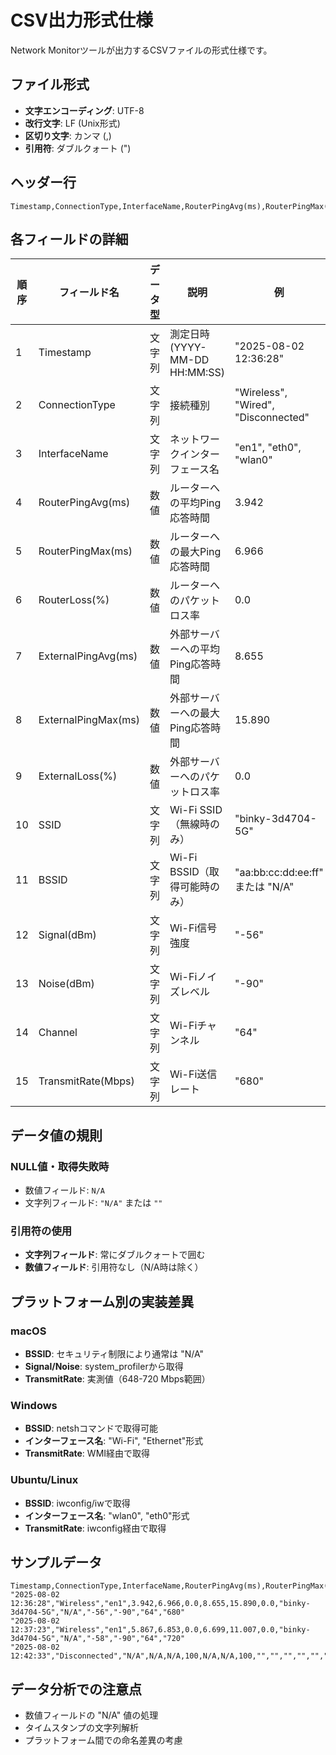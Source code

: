 # CSV出力形式仕様

Network Monitorツールが出力するCSVファイルの形式仕様です。

## ファイル形式

- **文字エンコーディング**: UTF-8
- **改行文字**: LF (Unix形式)
- **区切り文字**: カンマ (,)
- **引用符**: ダブルクォート (") 

## ヘッダー行

```csv
Timestamp,ConnectionType,InterfaceName,RouterPingAvg(ms),RouterPingMax(ms),RouterLoss(%),ExternalPingAvg(ms),ExternalPingMax(ms),ExternalLoss(%),SSID,BSSID,Signal(dBm),Noise(dBm),Channel,TransmitRate(Mbps)
```

## 各フィールドの詳細

| 順序 | フィールド名 | データ型 | 説明 | 例 |
|------|-------------|----------|------|-----|
| 1 | Timestamp | 文字列 | 測定日時 (YYYY-MM-DD HH:MM:SS) | "2025-08-02 12:36:28" |
| 2 | ConnectionType | 文字列 | 接続種別 | "Wireless", "Wired", "Disconnected" |
| 3 | InterfaceName | 文字列 | ネットワークインターフェース名 | "en1", "eth0", "wlan0" |
| 4 | RouterPingAvg(ms) | 数値 | ルーターへの平均Ping応答時間 | 3.942 |
| 5 | RouterPingMax(ms) | 数値 | ルーターへの最大Ping応答時間 | 6.966 |
| 6 | RouterLoss(%) | 数値 | ルーターへのパケットロス率 | 0.0 |
| 7 | ExternalPingAvg(ms) | 数値 | 外部サーバーへの平均Ping応答時間 | 8.655 |
| 8 | ExternalPingMax(ms) | 数値 | 外部サーバーへの最大Ping応答時間 | 15.890 |
| 9 | ExternalLoss(%) | 数値 | 外部サーバーへのパケットロス率 | 0.0 |
| 10 | SSID | 文字列 | Wi-Fi SSID（無線時のみ） | "binky-3d4704-5G" |
| 11 | BSSID | 文字列 | Wi-Fi BSSID（取得可能時のみ） | "aa:bb:cc:dd:ee:ff" または "N/A" |
| 12 | Signal(dBm) | 文字列 | Wi-Fi信号強度 | "-56" |
| 13 | Noise(dBm) | 文字列 | Wi-Fiノイズレベル | "-90" |
| 14 | Channel | 文字列 | Wi-Fiチャンネル | "64" |
| 15 | TransmitRate(Mbps) | 文字列 | Wi-Fi送信レート | "680" |

## データ値の規則

### NULL値・取得失敗時
- 数値フィールド: `N/A`
- 文字列フィールド: `"N/A"` または `""`

### 引用符の使用
- **文字列フィールド**: 常にダブルクォートで囲む
- **数値フィールド**: 引用符なし（N/A時は除く）

## プラットフォーム別の実装差異

### macOS
- **BSSID**: セキュリティ制限により通常は "N/A"
- **Signal/Noise**: system_profilerから取得
- **TransmitRate**: 実測値（648-720 Mbps範囲）

### Windows
- **BSSID**: netshコマンドで取得可能
- **インターフェース名**: "Wi-Fi", "Ethernet"形式
- **TransmitRate**: WMI経由で取得

### Ubuntu/Linux
- **BSSID**: iwconfig/iwで取得
- **インターフェース名**: "wlan0", "eth0"形式
- **TransmitRate**: iwconfig経由で取得

## サンプルデータ

```csv
Timestamp,ConnectionType,InterfaceName,RouterPingAvg(ms),RouterPingMax(ms),RouterLoss(%),ExternalPingAvg(ms),ExternalPingMax(ms),ExternalLoss(%),SSID,BSSID,Signal(dBm),Noise(dBm),Channel,TransmitRate(Mbps)
"2025-08-02 12:36:28","Wireless","en1",3.942,6.966,0.0,8.655,15.890,0.0,"binky-3d4704-5G","N/A","-56","-90","64","680"
"2025-08-02 12:37:23","Wireless","en1",5.867,6.853,0.0,6.699,11.007,0.0,"binky-3d4704-5G","N/A","-58","-90","64","720"
"2025-08-02 12:42:33","Disconnected","N/A",N/A,N/A,100,N/A,N/A,100,"","","","","",""
```

## データ分析での注意点

- 数値フィールドの "N/A" 値の処理
- タイムスタンプの文字列解析
- プラットフォーム間での命名差異の考慮